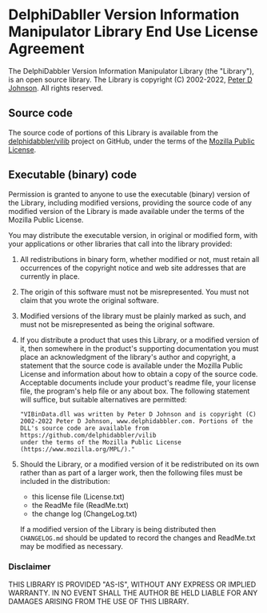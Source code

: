 # DelphiDabller Version Information Manipulator Library End Use License Agreement

The DelphiDabbler Version Information Manipulator Library (the "Library"), is an open source library. The Library is copyright (C) 2002-2022, [Peter D Johnson](https://gravatar.com/delphidabbler). All rights reserved.

## Source code

The source code of portions of this Library is available from the [delphidabbler/vilib](https://github.com/delphidabbler/vilib) project on GitHub, under the terms of the [Mozilla Public License](https://www.mozilla.org/MPL/).

## Executable (binary) code

Permission is granted to anyone to use the executable (binary) version of the Library, including modified versions, providing the source code of any modified version of the Library is made available under the terms of the Mozilla Public License.

You may distribute the executable version, in original or modified form, with your applications or other libraries that call into the library provided:

1. All redistributions in binary form, whether modified or not, must retain all occurrences of the copyright notice and web site addresses that are currently in place.

2. The origin of this software must not be misrepresented. You must not claim that you wrote the original software.

3. Modified versions of the library must be plainly marked as such, and must not be misrepresented as being the original software.

4. If you distribute a product that uses this Library, or a modified version of it, then somewhere in the product's supporting documentation you must place an acknowledgment of the library's author and copyright, a statement that the source code is available under the Mozilla Public License and information about how to obtain a copy of the source code. Acceptable documents include your product's readme file, your license file, the program's help file or any about box. The following statement will suffice, but suitable alternatives are permitted:

   ~~~text
   "VIBinData.dll was written by Peter D Johnson and is copyright (C)
   2002-2022 Peter D Johnson, www.delphidabbler.com. Portions of the
   DLL's source code are available from https://github.com/delphidabbler/vilib
   under the terms of the Mozilla Public License (https://www.mozilla.org/MPL/)."
   ~~~

5. Should the Library, or a modified version of it be redistributed on its own rather than as part of a larger work, then the following files must be included in the distribution:

   * this license file (License.txt)
   * the ReadMe file (ReadMe.txt)
   * the change log (ChangeLog.txt)

   If a modified version of the Library is being distributed then `CHANGELOG.md` should be updated to record the changes and ReadMe.txt may be modified as necessary.

### Disclaimer

THIS LIBRARY IS PROVIDED "AS-IS", WITHOUT ANY EXPRESS OR IMPLIED WARRANTY. IN NO EVENT SHALL THE AUTHOR BE HELD LIABLE FOR ANY DAMAGES ARISING FROM THE USE OF THIS LIBRARY.
